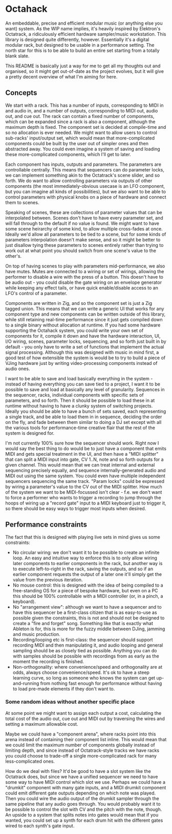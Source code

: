 # Octahack

An embeddable, precise and efficient modular music (or anything else you want) system. As the WIP name implies,
it's heavily inspired by Elektron's Octatrack, a ridiculously efficient hardware sampler/music workstation. This
library is designed quite differently, however. Essentially it's a digital modular rack, but designed to be
usable in a performance setting. The north star for this is to be able to build an entire set starting from a
totally blank slate.

This README is basically just a way for me to get all my thoughts out and organised, so it might get out-of-date
as the project evolves, but it will give a pretty decent overview of what I'm aiming for here.

## Concepts

We start with a rack. This has a number of inputs, corresponding to MIDI in and audio in, and a number of
outputs, corresponding to MIDI out, audio out, and cue out. The rack can contain a fixed number of components,
which can be expanded since a rack is also a component, although the maximum depth is fixed. The component set
is decided at compile-time and so no allocation is ever needed. We might want to allow users to control
sub-racks' input/output set, which would mean that more-complicated components could be built by the user out
of simpler ones and then abstracted away. You could even imagine a system of saving and loading these
more-complicated components, which I'll get to later.

Each component has inputs, outputs and parameters. The parameters are controllable centrally. This means that
sequencers can do parameter locks, we can implement something akin to the Octatrack's scene slider, and so forth.
We do want to allow controlling parameters via outputs of other components (the most immediately-obvious usecase
is an LFO component, but you can imagine all kinds of possibilities), but we also want to be able to control
parameters with physical knobs on a piece of hardware and connect them to scenes.

Speaking of scenes, these are collections of parameter values that can be interpolated between. Scenes don't
have to have every parameter set, and will fall through to the default if no value is found. We might want to
have some scene heirarchy of some kind, to allow multiple cross-fades at once. Ideally we'd allow all parameters
to be tied to a scene, but for some kinds of parameters interpolation doesn't make sense, and so it might be
better to just disallow tying these parameters to scenes entirely rather than trying to work out at what point
you should switch from one scene's value to the other's.

On top of having scenes to play with parameters mid-performance, we also have mutes. Mutes are connected to a
wiring or set of wirings, allowing the performer to disable a wire with the press of a button. This doesn't have
to be audio out - you could disable the gate wiring on an envelope generator while keeping any effect tails, or
have quick enable/disable access to an LFO's control of a parameter.

Components are written in Zig, and so the component set is just a Zig tagged union. This means that we can write
a generic UI that works for any component type and new components can be written outside of this library, while
still retaining real-time performance since it just gets compiled down to a single binary without allocation at
runtime. If you had some hardware supporting the Octahack system, you could write your own set of components for
it, compile it down and have the hardware interaction, UI, I/O wiring, scenes, parameter locks, sequencing, and
so forth just built in by default - you only have to write a set of functions that implement the actual signal
processing. Although this was designed with music in mind first, a good test of how extensible the system is
would be to try to build a piece of VJing hardware just by writing video-processing components instead of audio
ones.

I want to be able to save and load basically everything in the system - instead of having everything you can
save tied to a project, I want it to be possible to save and load at basically any level of granularity.
Sequences in the sequencer, racks, individual components with specific sets of parameters, and so forth. Then
it should be possible to load these in at runtime without having to have a clunky system of switching projects.
Ideally you should be able to have a bunch of sets saved, each representing a single track, and be able to load
them in in sequence, deciding the order on the fly, and fade between them similar to doing a DJ set except
with all the various tools for performance-time creative flair that the rest of the system is designed for.

I'm not currently 100% sure how the sequencer should work. Right now I would say the best thing to do would be to
just have a component that emits MIDI and gets special treatment in the UI, and then have a "MIDI splitter" that
can split a MIDI input into gate, CV 1..N, note and so forth outputs for a given channel. This would mean that
we can treat internal and external sequencing precisely equally, and sequence internally-generated audio and MIDI
out using the same system. You could even have multiple independent sequencers sequencing the same track. "Param
locks" could be expressed by wiring a parameter's value to the CV out of the MIDI splitter. How much of the
system we want to be MIDI-focussed isn't clear - f.e. we don't want to force a performer who wants to trigger a
recording to jump through the hoops of wiring up a "record gate" input to a MIDI keyboard just to trigger it, so
there should be easy ways to trigger most inputs when desired.

## Performance constraints

The fact that this is designed with playing live sets in mind gives us some constraints:

- No circular wiring: we don't want it to be possible to create an infinite loop. An easy and intuitive way to
  enforce this is to only allow wiring later components to earlier components in the rack, but another way is to
  execute left-to-right in the rack, saving the outputs, and so if an earlier component requests the output of a
  later one it'll simply get the value from the previous iteration.
- No mouse control: this is designed with the idea of being compiled to a free-standing OS for a piece of bespoke
  hardware, but even on a PC this should be 100% controllable with a MIDI controller (or, in a pinch, a
  keyboard).
- No "arrangement view": although we want to have a sequencer and to have this sequencer be a first-class citizen
  that is as easy-to-use as possible given the constraints, this is not and should not be designed to create a
  "fire and forget" song. Something like that is exactly what Ableton is for, this is more for the fuzzy middle
  between DJing, jamming and music production.
- Recording/looping etc is first-class: the sequencer should support recording MIDI and then manipulating it, and
  audio looping and general sampling should be as closely tied as possible. Anything you can do with samples
  should be possible with recordings from as early as the moment the recording is finished.
- Non-orthogonality: where convenience/speed and orthogonality are at odds, always choose convenience/speed. It's
  ok to have a steep learning curve, so long as someone who knows the system can get up-and-running from nothing
  fast enough for performance without having to load pre-made elements if they don't want to.

### Some random ideas without another specific place

At some point we might want to assign each output a cost, calculating the total cost of the audio out, cue 
out and MIDI out by traversing the wires and setting a maximum allowable cost.

Maybe we could have a "component arena", where racks point into this arena instead of containing their component
list inline. This would mean that we could limit the maximum number of components globally instead of limiting
depth, and since instead of Octatrack-style tracks we have racks you could choose to trade-off a single
more-complicated rack for many less-complicated ones.

How do we deal with files? It'd be good to have a slot system like the Octatrack does, but since we have a
unified sequencer we need to have some way to have MIDI control which slot we use. Perhaps we could have a
"drumkit" component with many gate inputs, and a MIDI drumkit component could emit different gate outputs
depending on which note was played. Then you could wire the audio output of the drumkit sampler through the same
pipeline that any audio goes through. You would probably want it to be possible to control the slot with CV and
the pitch with the note, though. An upside to a system that splits notes into gates would mean that if you
wanted, you could set up a synth for each drum hit with the different gates wired to each synth's gate input.
